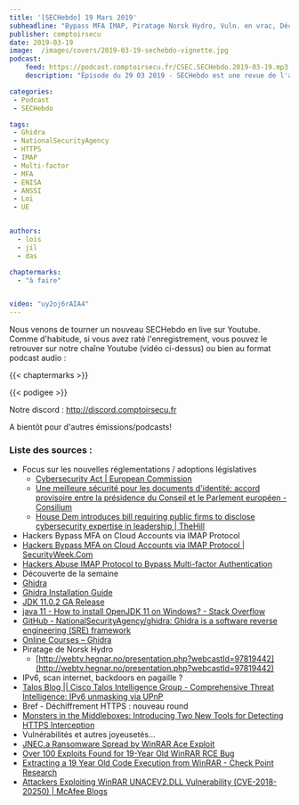 ```yaml
---
title: '[SECHebdo] 19 Mars 2019'
subheadline: "Bypass MFA IMAP, Piratage Norsk Hydro, Vuln. en vrac, Déchiffrement HTTPS, Certifications Produits, Ghidra, etc."
publisher: comptoirsecu
date: 2019-03-19
image:  /images/covers/2019-03-19-sechebdo-vignette.jpg
podcast:
    feed: https://podcast.comptoirsecu.fr/CSEC.SECHebdo.2019-03-19.mp3
    description: "Épisode du 29 03 2019 - SECHebdo est une revue de l'actualité cybersécurité réalisée en live sur Youtube, généralement le mardi soir."

categories:
 - Podcast
 - SECHebdo

tags:
 - Ghidra
 - NationalSecurityAgency
 - HTTPS
 - IMAP
 - Multi-factor
 - MFA
 - ENISA
 - ANSSI
 - Loi
 - UE


authors:
  - lois
  - jil
  - das

chaptermarks:
  - "à faire"


video: "uy2oj6rAIA4"
---
```


Nous venons de tourner un nouveau SECHebdo en live sur Youtube. Comme d'habitude, si vous avez raté l'enregistrement, vous pouvez le retrouver sur notre chaîne Youtube (vidéo ci-dessus) ou bien au format podcast audio :

{{< chaptermarks >}}

{{< podigee >}}

Notre discord : <http://discord.comptoirsecu.fr>

A bientôt pour d'autres émissions/podcasts!

### Liste des sources :

* Focus sur les nouvelles réglementations / adoptions législatives
  * [Cybersecurity Act | European Commission](https://ec.europa.eu/commission/news/cybersecurity-act-2018-dec-11_en)
  * [Une meilleure sécurité pour les documents d'identité: accord provisoire entre la présidence du Conseil et le Parlement européen - Consilium](https://www.consilium.europa.eu/fr/press/press-releases/2019/02/19/better-security-for-id-documents-council-presidency-and-european-parliament-reach-provisional-agreement/)
  * [House Dem introduces bill requiring public firms to disclose cybersecurity expertise in leadership | TheHill](https://thehill.com/policy/cybersecurity/433880-house-dem-introduces-cyber-bill-that-would-require-publicly-traded)
*  Hackers Bypass MFA on Cloud Accounts via IMAP Protocol
  * [Hackers Bypass MFA on Cloud Accounts via IMAP Protocol | SecurityWeek.Com](https://www.securityweek.com/hackers-bypass-mfa-cloud-accounts-imap-protocol)
  * [Hackers Abuse IMAP Protocol to Bypass Multi-factor Authentication](https://gbhackers.com/imap-most-abused-protocol/)
*  Découverte de la semaine 
  * [Ghidra](https://ghidra-sre.org/)
  * [Ghidra Installation Guide](https://ghidra-sre.org/InstallationGuide.html)
  * [JDK 11.0.2 GA Release](http://jdk.java.net/11/)
  * [java 11 - How to install OpenJDK 11 on Windows? - Stack Overflow](https://stackoverflow.com/questions/52511778/how-to-install-openjdk-11-on-windows)
  * [GitHub - NationalSecurityAgency/ghidra: Ghidra is a software reverse engineering (SRE) framework](https://github.com/NationalSecurityAgency/ghidra)
  * [Online Courses – Ghidra](https://ghidra.re/online-courses/)
* Piratage de Norsk Hydro
  * [http://webtv.hegnar.no/presentation.php?webcastId=97819442](http://webtv.hegnar.no/presentation.php?webcastId=97819442)
*  IPv6, scan internet, backdoors en pagaille ?
  * [Talos Blog || Cisco Talos Intelligence Group - Comprehensive Threat Intelligence: IPv6 unmasking via UPnP](https://blog.talosintelligence.com/2019/03/ipv6-unmasking-via-upnp.html)
*  Bref - Déchiffrement HTTPS : nouveau round
  * [Monsters in the Middleboxes: Introducing Two New Tools for Detecting HTTPS Interception](https://blog.cloudflare.com/monsters-in-the-middleboxes/)
*  Vulnérabilités et autres joyeusetés...
  * [JNEC.a Ransomware Spread by WinRAR Ace Exploit](https://www.bleepingcomputer.com/news/security/jneca-ransomware-spread-by-winrar-ace-exploit/)
  * [Over 100 Exploits Found for 19-Year Old WinRAR RCE Bug](https://www.bleepingcomputer.com/news/security/over-100-exploits-found-for-19-year-old-winrar-rce-bug/)
  * [Extracting a 19 Year Old Code Execution from WinRAR - Check Point Research](https://research.checkpoint.com/extracting-code-execution-from-winrar/)
  * [Attackers Exploiting WinRAR UNACEV2.DLL Vulnerability (CVE-2018-20250) | McAfee Blogs](https://securingtomorrow.mcafee.com/other-blogs/mcafee-labs/attackers-exploiting-winrar-unacev2-dll-vulnerability-cve-2018-20250/)
